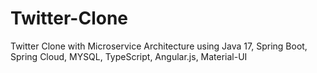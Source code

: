 # Twitter-Clone
Twitter Clone with Microservice Architecture using Java 17, Spring Boot, Spring Cloud, MYSQL, TypeScript, Angular.js, Material-UI
